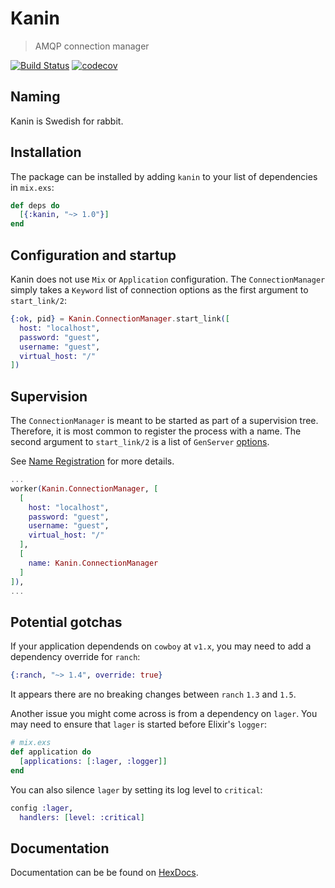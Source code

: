 # Kanin

> AMQP connection manager

[![Build Status](https://www.travis-ci.org/bleacherreport/kanin.svg?branch=master)](https://www.travis-ci.org/bleacherreport/kanin)
[![codecov](https://codecov.io/gh/bleacherreport/kanin/branch/master/graph/badge.svg)](https://codecov.io/gh/bleacherreport/kanin)

## Naming

Kanin is Swedish for rabbit.

## Installation

The package can be installed by adding `kanin` to your list of dependencies in `mix.exs`:

```elixir
def deps do
  [{:kanin, "~> 1.0"}]
end
```

## Configuration and startup

Kanin does not use `Mix` or `Application` configuration. The `ConnectionManager`
simply takes a `Keyword` list of connection options as the first argument to
`start_link/2`:

```elixir
{:ok, pid} = Kanin.ConnectionManager.start_link([
  host: "localhost",
  password: "guest",
  username: "guest",
  virtual_host: "/"
])
```

## Supervision

The `ConnectionManager` is meant to be started as part of a supervision tree.
Therefore, it is most common to register the process with a name. The second
argument to `start_link/2` is a list of `GenServer`
[options](https://hexdocs.pm/elixir/GenServer.html#t:option/0).

See [Name Registration](https://hexdocs.pm/elixir/GenServer.html#module-name-registration)
for more details.

```elixir
...
worker(Kanin.ConnectionManager, [
  [
    host: "localhost",
    password: "guest",
    username: "guest",
    virtual_host: "/"
  ],
  [
    name: Kanin.ConnectionManager
  ]
]),
...
```

## Potential gotchas

If your application dependends on `cowboy` at `v1.x`, you may need to add a
dependency override for `ranch`:

```elixir
{:ranch, "~> 1.4", override: true}
```

It appears there are no breaking changes between `ranch` `1.3` and `1.5`.

Another issue you might come across is from a dependency on `lager`. You may
need to ensure that `lager` is started before Elixir's `logger`:

```elixir
# mix.exs
def application do
  [applications: [:lager, :logger]]
end
```

You can also silence `lager` by setting its log level to `critical`:

```elixir
config :lager,
  handlers: [level: :critical]
```

## Documentation

Documentation can be be found on [HexDocs](https://hexdocs.pm/kanin).
